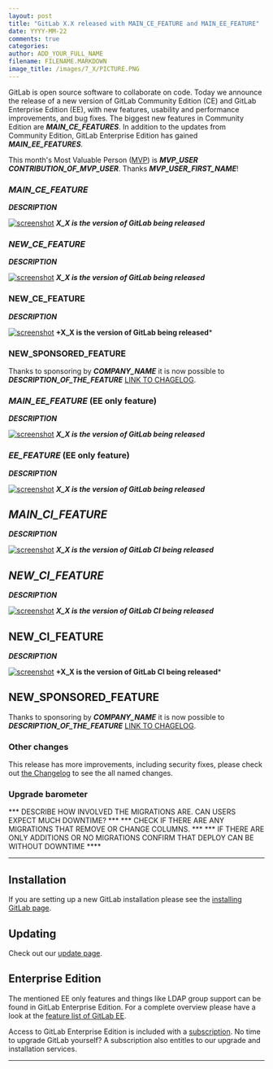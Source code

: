 ```yaml
---
layout: post
title: "GitLab X.X released with MAIN_CE_FEATURE and MAIN_EE_FEATURE"
date: YYYY-MM-22
comments: true
categories:
author: ADD_YOUR_FULL_NAME
filename: FILENAME.MARKDOWN
image_title: /images/7_X/PICTURE.PNG
---
```


GitLab is open source software to collaborate on code.
Today we announce the release of a new version of GitLab Community Edition (CE) and GitLab Enterprise Edition (EE), with new features, usability and performance improvements, and bug fixes.
The biggest new features in Community Edition are ***MAIN_CE_FEATURES***.
In addition to the updates from Community Edition, GitLab Enterprise Edition has gained ***MAIN_EE_FEATURES***.

This month's Most Valuable Person ([MVP](https://about.gitlab.com/mvp/)) is ***MVP_USER*** ***CONTRIBUTION_OF_MVP_USER***.
Thanks ***MVP_USER_FIRST_NAME***!

<!--more-->

### ***MAIN_CE_FEATURE***

***DESCRIPTION***

[![screenshot](/images/X_X/feature.png)](/images/X_X/feature.png) ***X_X is the version of GitLab being released***


### ***NEW_CE_FEATURE***

***DESCRIPTION***

[![screenshot](/images/X_X/feature.png)](/images/X_X/feature.png) ***X_X is the version of GitLab being released***


### NEW_CE_FEATURE

***DESCRIPTION***

[![screenshot](/images/X_X/feature.png)](/images/X_X/feature.png) **+X_X is the version of GitLab being released***

### NEW_SPONSORED_FEATURE

Thanks to sponsoring by ***COMPANY_NAME*** it is now possible to ***DESCRIPTION_OF_THE_FEATURE*** [LINK TO CHAGELOG](https://gitlab.com/gitlab-org/gitlab-ce/blob/X-X-stable/CHANGELOG#L18).

### ***MAIN_EE_FEATURE*** (EE only feature)

***DESCRIPTION***

[![screenshot](/images/X_X/feature.png)](/images/X_X/feature.png) ***X_X is the version of GitLab being released***

### ***EE_FEATURE*** (EE only feature)

***DESCRIPTION***

[![screenshot](/images/X_X/feature.png)](/images/X_X/feature.png) ***X_X is the version of GitLab being released***


## ***MAIN_CI_FEATURE***

***DESCRIPTION***

[![screenshot](/images/X_X/feature.png)](/images/X_X/feature.png) ***X_X is the version of GitLab CI being released***


## ***NEW_CI_FEATURE***

***DESCRIPTION***

[![screenshot](/images/X_X/feature.png)](/images/X_X/feature.png) ***X_X is the version of GitLab CI being released***


## NEW_CI_FEATURE

***DESCRIPTION***

[![screenshot](/images/X_X/feature.png)](/images/X_X/feature.png) **+X_X is the version of GitLab CI being released***

## NEW_SPONSORED_FEATURE

Thanks to sponsoring by ***COMPANY_NAME*** it is now possible to ***DESCRIPTION_OF_THE_FEATURE*** [LINK TO CHAGELOG](https://gitlab.com/gitlab-org/gitlab-ce/blob/X-X-stable/CHANGELOG#L18).

### Other changes

This release has more improvements, including security fixes, please check out [the Changelog](https://gitlab.com/gitlab-org/gitlab-ce/blob/master/CHANGELOG) to see the all named changes.


### Upgrade barometer

*** DESCRIBE HOW INVOLVED THE MIGRATIONS ARE. CAN USERS EXPECT MUCH DOWNTIME? ***
*** CHECK IF THERE ARE ANY MIGRATIONS THAT REMOVE OR CHANGE COLUMNS. ***
*** IF THERE ARE ONLY ADDITIONS OR NO MIGRATIONS CONFIRM THAT DEPLOY CAN BE WITHOUT DOWNTIME ****

- - -

## Installation

If you are setting up a new GitLab installation please see the [installing GitLab page](https://www.gitlab.com/installation/).

## Updating

Check out our [update page](https://about.gitlab.com/update/).

## Enterprise Edition

The mentioned EE only features and things like LDAP group support can be found in GitLab Enterprise Edition.
For a complete overview please have a look at the [feature list of GitLab EE](http://www.gitlab.com/gitlab-ee/).

Access to GitLab Enterprise Edition is included with a [subscription](http://www.gitlab.com/pricing/).
No time to upgrade GitLab yourself?
A subscription also entitles to our upgrade and installation services.

- - -
